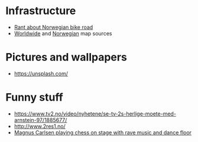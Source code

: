 Infrastructure
==============
* [Rant about Norwegian bike road](https://threadreaderapp.com/thread/1538996053466394625.html)
* [Worldwide](https://josm.openstreetmap.de/wiki/Maps/Worldwide) and [Norwegian](https://josm.openstreetmap.de/wiki/Maps/Norway) map sources

Pictures and wallpapers
=======================
* <https://unsplash.com/>

Funny stuff
===========
* <https://www.tv2.no/video/nyhetene/se-tv-2s-herlige-moete-med-arnstein-97/1885677/>
* <http://www.2res1.no/>
* [Magnus Carlsen playing chess on stage with rave music and dance floor](https://twitter.com/RookieRedhead/status/1680330852490772480)
